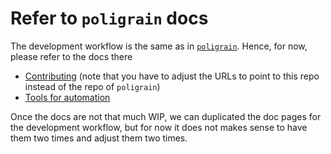 # Refer to `poligrain` docs

The development workflow is the same as in
[`poligrain`](https://github.com/OpenSenseAction/poligrain). Hence, for now,
please refer to the docs there

- [Contributing](https://poligrain.readthedocs.io/en/latest/development/CONTRIBUTING.html)
  (note that you have to adjust the URLs to point to this repo instead of the
  repo of `poligrain`)
- [Tools for automation](https://poligrain.readthedocs.io/en/latest/development/automation.html)

Once the docs are not that much WIP, we can duplicated the doc pages for the
development workflow, but for now it does not makes sense to have them two times
and adjust them two times.
